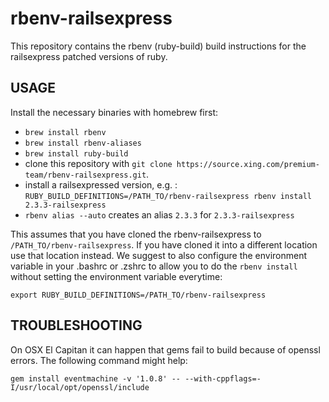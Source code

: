 # rbenv-railsexpress

This repository contains the rbenv (ruby-build) build instructions for the
railsexpress patched versions of ruby.

## USAGE

Install the necessary binaries with homebrew first:

- `brew install rbenv`
- `brew install rbenv-aliases`
- `brew install ruby-build`
- clone this repository with `git clone https://source.xing.com/premium-team/rbenv-railsexpress.git`.
- install a railsexpressed version, e.g. : `RUBY_BUILD_DEFINITIONS=/PATH_TO/rbenv-railsexpress rbenv install 2.3.3-railsexpress`
- `rbenv alias --auto` creates an alias `2.3.3` for `2.3.3-railsexpress`

This assumes that you have cloned the rbenv-railsexpress to
`/PATH_TO/rbenv-railsexpress`. If you have cloned it into a different
location use that location instead.
We suggest to also configure the environment variable in your .bashrc or .zshrc
to allow you to do the `rbenv install` without setting the environment variable
everytime:

```
export RUBY_BUILD_DEFINITIONS=/PATH_TO/rbenv-railsexpress
```

## TROUBLESHOOTING

On OSX El Capitan it can happen that gems fail to build because of openssl errors.
The following command might help:
```
gem install eventmachine -v '1.0.8' -- --with-cppflags=-I/usr/local/opt/openssl/include
```
